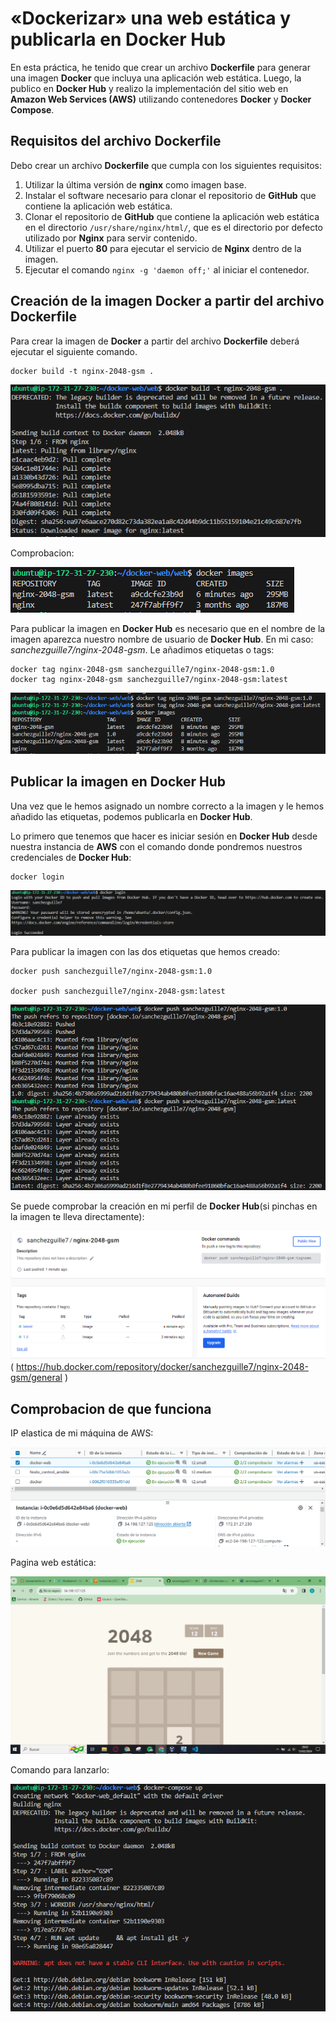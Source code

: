 # «Dockerizar» una web estática y publicarla en Docker Hub
En esta práctica, he tenido que crear un archivo **Dockerfile** para generar una imagen **Docker** que incluya una aplicación web estática. Luego, la publico en **Docker Hub** y realizo la implementación del sitio web en **Amazon Web Services (AWS)** utilizando contenedores **Docker** y **Docker Compose**.


## Requisitos del archivo Dockerfile 
Debo crear un archivo **Dockerfile** que cumpla con los siguientes requisitos:

1.  Utilizar la última versión de **nginx** como imagen base.
2.  Instalar el software necesario para clonar el repositorio de **GitHub** que contiene la aplicación web estática.
3.  Clonar el repositorio de **GitHub** que contiene la aplicación web estática en el directorio `/usr/share/nginx/html/`, que es el directorio por defecto utilizado por **Nginx** para servir contenido.
4.  Utilizar el puerto **80** para ejecutar el servicio de **Nginx** dentro de la imagen.
5.  Ejecutar el comando `nginx -g 'daemon off;'` al iniciar el contenedor.

## Creación de la imagen Docker a partir del archivo Dockerfile
Para crear la imagen de **Docker** a partir del archivo **Dockerfile** deberá ejecutar el siguiente comando.

  

    docker build -t nginx-2048-gsm .

![Comando](/images/1.png)

Comprobacion:

![Comando](/images/3.PNG)

Para publicar la imagen en **Docker Hub** es necesario que en el nombre de la imagen aparezca nuestro nombre de usuario de **Docker Hub**. En mi caso: *sanchezguille7/nginx-2048-gsm*.
Le añadimos etiquetas o tags:

    docker tag nginx-2048-gsm sanchezguille7/nginx-2048-gsm:1.0
    docker tag nginx-2048-gsm sanchezguille7/nginx-2048-gsm:latest


![Comando](/images/4.PNG)

## Publicar la imagen en Docker Hub

Una vez que le hemos asignado un nombre correcto a la imagen y le hemos añadido las etiquetas, podemos publicarla en **Docker Hub**.

Lo primero que tenemos que hacer es iniciar sesión en **Docker Hub** desde nuestra instancia de **AWS** con el comando donde pondremos nuestros credenciales de **Docker Hub**:

    docker login

![Comando](/images/5.PNG)


Para publicar la imagen con las dos etiquetas que hemos creado:

    docker push sanchezguille7/nginx-2048-gsm:1.0

    docker push sanchezguille7/nginx-2048-gsm:latest


![Comando](/images/6.PNG)


  Se puede comprobar la creación en mi perfil de **Docker Hub**(si pinchas en la imagen te lleva directamente):
  
[![Comando](/images/7.PNG)](https://hub.docker.com/repository/docker/sanchezguille7/nginx-2048-gsm/general)
( https://hub.docker.com/repository/docker/sanchezguille7/nginx-2048-gsm/general )

## Comprobacion de que funciona
IP elastica de mi máquina de AWS:

![Pagina web](images/9.PNG)

Pagina web estática:

![Pagina web](/images/8.PNG)

Comando para lanzarlo:

![Comando para lanzarlo](/images/10.PNG)
